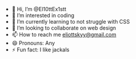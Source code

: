 - 👋 Hi, I’m @El10ttEx1stt
- 👀 I’m interested in coding
- 🌱 I’m currently learning to not struggle with CSS
- 💞️ I’m looking to collaborate on web design
- 📫 How to reach me eliottskyy@gmail.com
- 😄 Pronouns: Any
- ⚡ Fun fact: I like jackals

<!---
El10ttEx1stt/El10ttEx1stt is a ✨ special ✨ repository because its `README.md` (this file) appears on your GitHub profile.
You can click the Preview link to take a look at your changes.
--->
